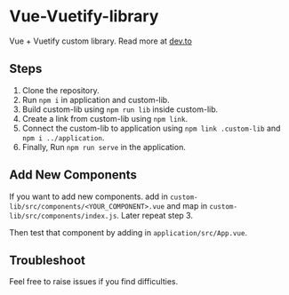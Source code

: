# Vue-Vuetify-library
Vue + Vuetify custom library. Read more at [dev.to](https://dev.to/vishnubhadri/vue-vuetify-custom-component-library-2n9h)

## Steps
1. Clone the repository.
2. Run `npm i` in application and custom-lib.
3. Build custom-lib using `npm run lib` inside custom-lib.
4. Create a link from custom-lib using `npm link`.
5. Connect the custom-lib to application using `npm link .custom-lib` and `npm i ../application`.
6. Finally, Run `npm run serve` in the application.

## Add New Components
If you want to add new components. add in `custom-lib/src/components/<YOUR_COMPONENT>.vue` and map in `custom-lib/src/components/index.js`. Later repeat step 3.

Then test that component by adding in `application/src/App.vue`.

## Troubleshoot
Feel free to raise issues if you find difficulties.